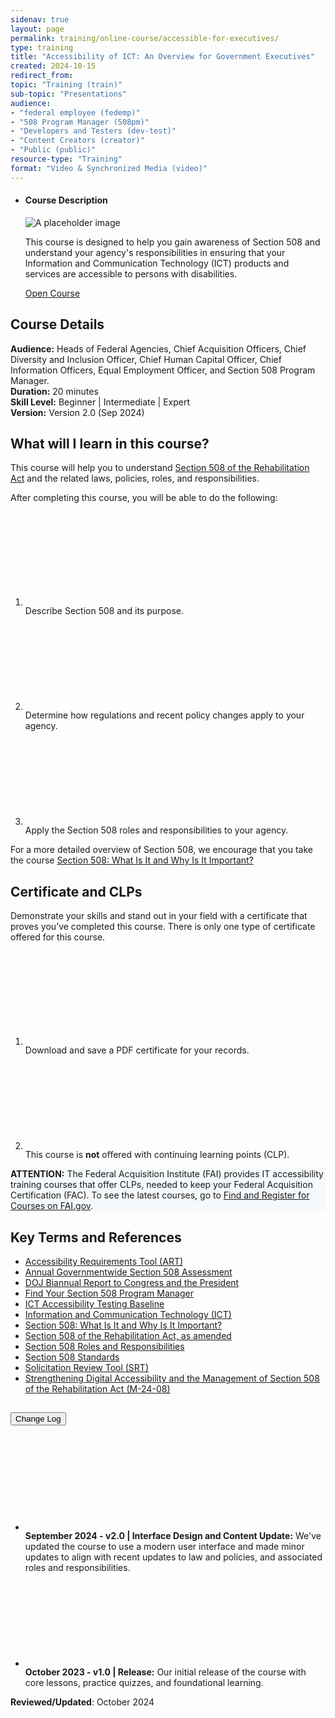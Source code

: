 ```yaml
---
sidenav: true
layout: page
permalink: training/online-course/accessible-for-executives/
type: training
title: "Accessibility of ICT: An Overview for Government Executives"
created: 2024-10-15
redirect_from:
topic: "Training (train)"
sub-topic: "Presentations"
audience:
- "federal employee (fedemp)"
- "508 Program Manager (508pm)"
- "Developers and Testers (dev-test)"
- "Content Creators (creator)"
- "Public (public)"
resource-type: "Training"
format: "Video & Synchronized Media (video)"
---
```

<ul class="usa-card-group">
  <li class="usa-card usa-card--flag flex-1 usa-card--media-right">
    <div class="usa-card__container">
      <div class="usa-card__header">
        <h4 class="usa-card__heading">Course Description</h4>
      </div>
      <div class="usa-card__media usa-card__media--inset">
        <div class="usa-card__img">
          <img src="https://assets.section508.gov/files/thumbnails/online-course-thumbnail-exec-overview2.jpg" alt="A placeholder image" class="radius-lg" />
        </div>
      </div>
      <div class="usa-card__body">
        <p>This course is designed to help you gain awareness of Section 508 and understand your agency's responsibilities in ensuring that your Information and Communication Technology (ICT) products and services are accessible to persons with disabilities.</p>
      </div>
      <div class="usa-card__footer">
        <a href="https://training.section508.gov/accessibility-of-ict-for-government-executives/index.html" target="_blank" class="usa-button">Open Course</a>
      </div>
    </div>
  </li>
</ul>

## Course Details
**Audience:** Heads of Federal Agencies, Chief Acquisition Officers, Chief Diversity and Inclusion Officer, Chief Human Capital Officer, Chief Information Officers, Equal Employment Officer, and Section 508 Program Manager.  
**Duration:** 20 minutes  
**Skill Level:** Beginner | Intermediate | Expert  
**Version:** Version 2.0 (Sep 2024)  

## What will I learn in this course?
This course will help you to understand [Section 508 of the Rehabilitation Act]({{site.baseurl}}/manage/laws-and-policies/section-508-law/) and the related laws, policies, roles, and responsibilities.

After completing this course, you will be able to do the following:

<ol class="usa-icon-list tablet:grid-col">
    <li class="usa-icon-list__item">
        <div class="usa-icon-list__icon text-green"><svg class="usa-icon" aria-hidden="true" role="img"><use xlink:href="{{ site.baseurl }}/assets/images/sprite.svg#check_circle"></use></svg></div>
        <div class="usa-icon-list__content">Describe Section 508 and its purpose.</div>
    </li>
    <li class="usa-icon-list__item">
        <div class="usa-icon-list__icon text-green"><svg class="usa-icon" aria-hidden="true" role="img"><use xlink:href="{{ site.baseurl }}/assets/images/sprite.svg#check_circle"></use></svg></div>
        <div class="usa-icon-list__content">Determine how regulations and recent policy changes apply to your agency.</div>
    </li>
    <li class="usa-icon-list__item">
        <div class="usa-icon-list__icon text-green"><svg class="usa-icon" aria-hidden="true" role="img"><use xlink:href="{{ site.baseurl }}/assets/images/sprite.svg#check_circle"></use></svg></div>
        <div class="usa-icon-list__content">Apply the Section 508 roles and responsibilities to your agency.</div>
    </li>
</ol>

For a more detailed overview of Section 508, we encourage that you take the course [Section 508: What Is It and Why Is It Important?](training/online-course/section-508-what-is-it-and-why-its-important/)

## Certificate and CLPs
Demonstrate your skills and stand out in your field with a certificate that proves you’ve completed this course. There is only one type of certificate offered for this course.
<ol class="usa-icon-list tablet:grid-col">
    <li class="usa-icon-list__item">
        <div class="usa-icon-list__icon text-green"><svg class="usa-icon" aria-hidden="true" role="img"><use xlink:href="{{ site.baseurl }}/assets/images/sprite.svg#check_circle"></use></svg></div>
        <div class="usa-icon-list__content">Download and save a PDF certificate for your records.</div>
    </li>
    <li class="usa-icon-list__item">
        <div class="usa-icon-list__icon text-red"><svg class="usa-icon" aria-hidden="true" role="img"><use xlink:href="{{ site.baseurl }}/assets/images/sprite.svg#cancel"></use></svg></div>
        <div class="usa-icon-list__content">This course is <strong>not</strong> offered with continuing learning points (CLP).</div>
    </li>
</ol>
<div class="border-base radius-lg border-1px padding-1 margin-top-3" style="width: 100%; background-color: #f5f9fc;">
    <strong>ATTENTION:</strong> The Federal Acquisition Institute (FAI) provides IT accessibility training courses that offer CLPs, needed to keep your Federal Acquisition Certification (FAC). To see the latest courses, go to <a href="https://www.fai.gov/training/find-and-register-for-courses" target="_blank">Find and Register for Courses on FAI.gov</a>.
</div>

## Key Terms and References 
* [Accessibility Requirements Tool (ART)]({{site.baseurl}}/art/)
* [Annual Governmentwide Section 508 Assessment]({{site.baseurl}}/section-508-assessment/)
* <a href="https://www.justice.gov/crt/section-508-home-page-0" target="_blank" class="usa-link--external">DOJ Biannual Report to Congress and the President</a>
* [Find Your Section 508 Program Manager]({{site.baseurl}}/tools/program-manager-listing/)
* <a href="https://ictbaseline.access-board.gov/" target="_blank" class="usa-link--external">ICT Accessibility Testing Baseline</a>
* [Information and Communication Technology (ICT)]({{site.baseurl}}/content/glossary/#ict)
* [Section 508: What Is It and Why Is It Important?]({{site.baseurl}}/training/online-course/section-508-what-is-it-and-why-its-important/)
* [Section 508 of the Rehabilitation Act, as amended]({{site.baseurl}}/manage/laws-and-policies/section-508-law/)
* [Section 508 Roles and Responsibilities]({{site.baseurl}}/manage/roles/)
* <a href="https://www.access-board.gov/ict/" target="_blank" class="usa-link--external">Section 508 Standards</a>
* [Solicitation Review Tool (SRT)]({{site.baseurl}}/buy/solicitation-review-tool/)
* <a href="https://www.whitehouse.gov/omb/management/ofcio/m-24-08-strengthening-digital-accessibility-and-the-management-of-section-508-of-the-rehabilitation-act/" target="_blank" class="usa-link--external">Strengthening Digital Accessibility and the Management of Section 508 of the Rehabilitation Act (M-24-08)</a>

<div class="usa-accordion usa-accordion--bordered">
  <h2 class="usa-accordion__heading"><button type="button" class="usa-accordion__button" aria-expanded="false" aria-controls="change-log">Change Log</button>
  </h2>
  <div id="change-log" class="usa-accordion__content usa-prose">
    <ul>
      <li class="usa-icon-list__item">
        <div class="usa-icon-list__icon text-orange"><svg class="usa-icon" aria-hidden="true" role="img"><use xlink:href="{{ site.baseurl }}/assets/images/sprite.svg#event"></use></svg></div>
        <div class="usa-icon-list__content"><strong>September 2024 - v2.0 | Interface Design and Content Update:</strong> We've updated the course to use a modern user interface and made minor updates to align with recent updates to law and policies, and associated roles and responsibilities.</div>
      </li>
      <li class="usa-icon-list__item">
        <div class="usa-icon-list__icon text-orange"><svg class="usa-icon" aria-hidden="true" role="img"><use xlink:href="{{ site.baseurl }}/assets/images/sprite.svg#event"></use></svg></div>
        <div class="usa-icon-list__content"><strong>October 2023 - v1.0 | Release:</strong> Our initial release of the course with core lessons, practice quizzes, and foundational learning.</div>
      </li>
    </ul>
  </div>
</div>

**Reviewed/Updated**: October 2024